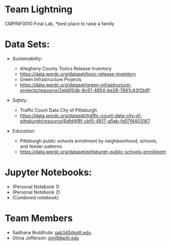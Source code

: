 # Team Lightning
CMPINF0010 Final Lab, *best place to raise a family

# Data Sets:
- *Sustainability:*
  - Allegheny County Toxics Release Inventory
  - https://data.wprdc.org/dataset/toxic-release-inventory
  - Green Infrastructure Projects
  - https://data.wprdc.org/dataset/green-infrastructure-projects/resource/2eb6f0db-8c61-4854-be28-7661c43f2b9f

- *Safety:*
  - Traffic Count Data City of Pittsburgh
  - https://data.wprdc.org/dataset/traffic-count-data-city-of-pittsburgh/resource/6dfd4f8f-cbf5-4917-a5eb-fd07f4403167

- *Education:*
  - Pittsburgh public schools enrollment by neighboorhood, schools, and feeder patterns
  - https://data.wprdc.org/dataset/pittsburgh-public-schools-enrollment

# Jupyter Notebooks:
- (Personal Notebook 1)
- (Personal Notebook 2)
- (Combined notebook)

# Team Members
- Sadhana Boddhula: sab345@pitt.edu
- Olivia Jefferson: omj9@pitt.edu
